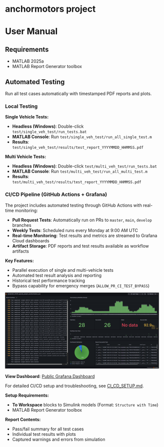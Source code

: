 # anchormotors project

# User Manual

## Requirements
- MATLAB 2025a
- MATLAB Report Generator toolbox

## Automated Testing

Run all test cases automatically with timestamped PDF reports and plots.

### Local Testing

**Single Vehicle Tests:**
- **Headless (Windows)**: Double-click `test/single_veh_test/run_tests.bat`
- **MATLAB Console**: Run `test/single_veh_test/run_all_single_test.m`
- **Results**: `test/single_veh_test/results/test_report_YYYYMMDD_HHMMSS.pdf`

**Multi Vehicle Tests:**
- **Headless (Windows)**: Double-click `test/multi_veh_test/run_tests.bat`
- **MATLAB Console**: Run `test/multi_veh_test/run_all_multi_test.m`
- **Results**: `test/multi_veh_test/results/test_report_YYYYMMDD_HHMMSS.pdf`

### CI/CD Pipeline (GitHub Actions + Grafana)

The project includes automated testing through GitHub Actions with real-time monitoring:

- **Pull Request Tests**: Automatically run on PRs to `master`, `main`, `develop` branches
- **Weekly Tests**: Scheduled runs every Monday at 9:00 AM UTC
- **Real-time Monitoring**: Test results and metrics are streamed to Grafana Cloud dashboards
- **Artifact Storage**: PDF reports and test results available as workflow artifacts

**Key Features:**
- Parallel execution of single and multi-vehicle tests
- Automated test result analysis and reporting
- Historical test performance tracking
- Bypass capability for emergency merges (`ALLOW_PR_CI_TEST_BYPASS`)

<img src=".github/grafana_dashboard_image.png" alt="Alt Text" length="70%"/>

**View Dashboard**: [Public Grafana Dashboard](https://pmq9.grafana.net/public-dashboards/09e1212bd2f5467d9a5c53ad9e4237c3)

For detailed CI/CD setup and troubleshooting, see [CI_CD_SETUP.md](CI_CD_SETUP.md).

**Setup Requirements:**
- **To Workspace** blocks to Simulink models (Format: `Structure with Time`)
- MATLAB Report Generator toolbox

**Report Contents:**
- Pass/fail summary for all test cases
- Individual test results with plots
- Captured warnings and errors from simulation